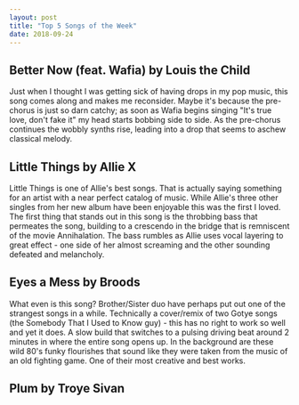 ```yaml
---
layout: post
title: "Top 5 Songs of the Week"
date: 2018-09-24
---
```


## Better Now (feat. Wafia) by Louis the Child

Just when I thought I was getting sick of having drops in my pop music, this song comes along and makes me reconsider. Maybe it's because the pre-chorus is just so darn catchy; as soon as Wafia begins singing "It's true love, don't fake it" my head starts bobbing side to side. As the pre-chorus continues the wobbly synths rise, leading into a drop that seems to aschew classical melody.

## Little Things by Allie X

Little Things is one of Allie's best songs. That is actually saying something for an artist with a near perfect catalog of music. While Allie's three other singles from her new album have been enjoyable this was the first I loved. 
The first thing that stands out in this song is the throbbing bass that permeates the song, building to a crescendo in the bridge that is remniscent of the movie Annihalation. The bass rumbles as Allie uses vocal layering to great effect - one side of her almost screaming and the other sounding defeated and melancholy. 

## Eyes a Mess by Broods

What even is this song? Brother/Sister duo have perhaps put out one of the strangest songs in a while. Technically a cover/remix of two Gotye songs (the Somebody That I Used to Know guy) - this has no right to work so well and yet it does. A slow build that switches to a pulsing driving beat around 2 minutes in where the entire song opens up. In the background are these wild 80's funky flourishes that sound like they were taken from the music of an old fighting game. One of their most creative and best works.

## Plum by Troye Sivan